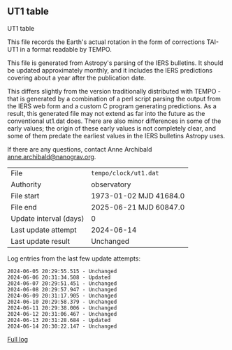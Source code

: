 
## UT1 table

UT1 table

This file records the Earth's actual rotation in the form of
corrections TAI-UT1 in a format readable by TEMPO.

This file is generated from Astropy's parsing of the IERS
bulletins. It should be updated approximately monthly, and it
includes the IERS predictions covering about a year after the
publication date.

This differs slightly from the version traditionally distributed
with TEMPO - that is generated by a combination of a perl script
parsing the output from the IERS web form and a custom C program
generating predictions. As a result, this generated file may not
extend as far into the future as the conventional ut1.dat does.
There are also minor differences in some of the early values; the
origin of these early values is not completely clear, and some of
them predate the earliest values in the IERS bulletins Astropy uses.

If there are any questions, contact Anne Archibald
<anne.archibald@nanograv.org>.

|     |     |
|:--- |:--- |
| File | `tempo/clock/ut1.dat` |
| Authority | observatory |
| File start | 1973-01-02 MJD 41684.0 |
| File end | 2025-06-21 MJD 60847.0 |
| Update interval (days) | 0 |
| Last update attempt | 2024-06-14 |
| Last update result | Unchanged |

Log entries from the last few update attempts:
```
2024-06-05 20:29:55.515 - Unchanged
2024-06-06 20:31:34.508 - Updated
2024-06-07 20:29:51.451 - Unchanged
2024-06-08 20:29:57.947 - Unchanged
2024-06-09 20:31:17.905 - Unchanged
2024-06-10 20:29:58.379 - Unchanged
2024-06-11 20:29:38.006 - Unchanged
2024-06-12 20:31:06.467 - Unchanged
2024-06-13 20:31:28.684 - Updated
2024-06-14 20:30:22.147 - Unchanged
```
[Full log](https://raw.githubusercontent.com/ipta/pulsar-clock-corrections/main/log/tempo/clock/ut1.dat.log)
